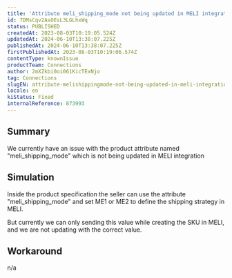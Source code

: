 ```yaml
---
title: 'Attribute meli_shipping_mode not being updated in MELI integration'
id: 7DMsCqv2AsOEsL3LGLhxWq
status: PUBLISHED
createdAt: 2023-08-03T10:19:05.524Z
updatedAt: 2024-06-10T13:38:07.225Z
publishedAt: 2024-06-10T13:38:07.225Z
firstPublishedAt: 2023-08-03T10:19:06.574Z
contentType: knownIssue
productTeam: Connections
author: 2mXZkbi0oi061KicTExNjo
tag: Connections
slugEN: attribute-melishippingmode-not-being-updated-in-meli-integration
locale: en
kiStatus: Fixed
internalReference: 873993
---
```


## Summary



We currently have an issue with the product attribute named "meli_shipping_mode" which is not being updated in MELI integration


##

## Simulation



Inside the product specification the seller can use the attribute "meli_shipping_mode" and set ME1 or ME2 to define the shipping strategy in MELI.

But currently we can only sending this value while creating the SKU in MELI, and we are not updating with the correct value.



##

## Workaround


n/a





